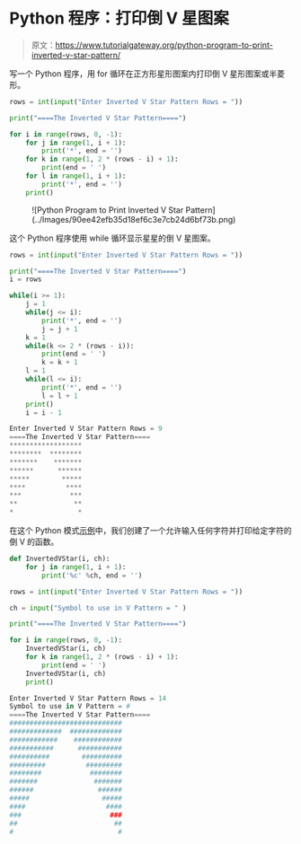 # Python 程序：打印倒 V 星图案

> 原文：<https://www.tutorialgateway.org/python-program-to-print-inverted-v-star-pattern/>

写一个 Python 程序，用 for 循环在正方形星形图案内打印倒 V 星形图案或半菱形。

```py
rows = int(input("Enter Inverted V Star Pattern Rows = "))

print("====The Inverted V Star Pattern====")

for i in range(rows, 0, -1):
    for j in range(1, i + 1):
        print('*', end = '')
    for k in range(1, 2 * (rows - i) + 1):
        print(end = ' ')
    for l in range(1, i + 1):
        print('*', end = '')
    print()
```

<figure class="wp-block-image size-large">![Python Program to Print Inverted V Star Pattern](../Images/90ee42efb35d18ef6c3e7cb24d6bf73b.png)</figure>

这个 Python 程序使用 while 循环显示星星的倒 V 星图案。

```py
rows = int(input("Enter Inverted V Star Pattern Rows = "))

print("====The Inverted V Star Pattern====")
i = rows

while(i >= 1):
    j = 1
    while(j <= i):
        print('*', end = '')
        j = j + 1
    k = 1
    while(k <= 2 * (rows - i)):
        print(end = ' ')
        k = k + 1
    l = 1
    while(l <= i):
        print('*', end = '')
        l = l + 1
    print()
    i = i - 1
```

```py
Enter Inverted V Star Pattern Rows = 9
====The Inverted V Star Pattern====
******************
********  ********
*******    *******
******      ******
*****        *****
****          ****
***            ***
**              **
*                *
```

在这个 Python 模式[示例](https://www.tutorialgateway.org/python-programming-examples/)中，我们创建了一个允许输入任何字符并打印给定字符的倒 V 的函数。

```py
def InvertedVStar(i, ch):
    for j in range(1, i + 1):
        print('%c' %ch, end = '')

rows = int(input("Enter Inverted V Star Pattern Rows = "))

ch = input("Symbol to use in V Pattern = " )

print("====The Inverted V Star Pattern====")

for i in range(rows, 0, -1):
    InvertedVStar(i, ch)
    for k in range(1, 2 * (rows - i) + 1):
        print(end = ' ')
    InvertedVStar(i, ch)
    print()
```

```py
Enter Inverted V Star Pattern Rows = 14
Symbol to use in V Pattern = #
====The Inverted V Star Pattern====
############################
#############  #############
############    ############
###########      ###########
##########        ##########
#########          #########
########            ########
#######              #######
######                ######
#####                  #####
####                    ####
###                      ###
##                        ##
#                          #
```